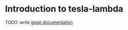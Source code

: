 # Introduction to tesla-lambda

TODO: write [great documentation](http://jacobian.org/writing/what-to-write/)
